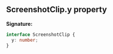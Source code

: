 ## ScreenshotClip.y property

**Signature:**

```typescript
interface ScreenshotClip {
  y: number;
}
```

